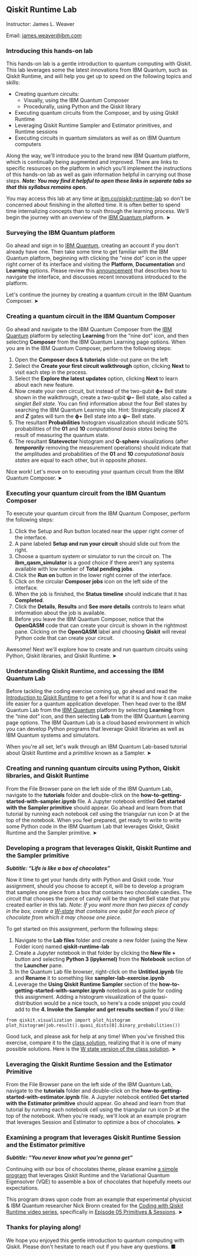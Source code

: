 ## Qiskit Runtime Lab

Instructor: James L. Weaver

Email: james.weaver@ibm.com



### Introducing this hands-on lab

This hands-on lab is a gentle introduction to quantum computing with Qiskit. This lab leverages some the latest innovations from IBM Quantum, such as Qiskit Runtime, and will help you get up to speed on the following topics and skills:

- Creating quantum circuits:
  - Visually, using the IBM Quantum Composer
  - Procedurally, using Python and the Qiskit library
- Executing quantum circuits from the Composer, and by using Qiskit Runtime
- Leveraging Qiskit Runtime Sampler and Estimator primitives, and Runtime sessions
- Executing circuits in quantum simulators as well as on IBM Quantum computers

Along the way, we'll introduce you to the brand new IBM Quantum platform, which is continually being augmented and improved. There are links to specific resources on the platform in which you'll implement the instructions of this hands-on lab as well as gain information helpful in carrying out those steps. ***Note: You may find it helpful to open these links in separate tabs so that this syllabus remains open.***

You may access this lab at any time at [ibm.co/qiskit-runtime-lab](https://ibm.co/qiskit-runtime-lab) so don't be concerned about finishing in the allotted time. It is often better to spend time internalizing concepts than to rush through the learning process. We'll begin the journey with an overview of the [IBM Quantum ](https://quantum-computing.ibm.com/)platform. ➤



### Surveying the IBM Quantum platform

Go ahead and sign in to [IBM Quantum](https://quantum-computing.ibm.com/), creating an account if you don't already have one. Then take some time to get familiar with the IBM Quantum platform, beginning with clicking the "nine dot" icon in the upper right corner of its interface and visiting the **Platform**, **Documentation** and **Learning** options. Please review this [announcement](https://docs.quantum-computing.ibm.com/announcements/product-updates/2023-08-18-new-navigation-and-application-updates) that describes how to navigate the interface, and discusses recent innovations introduced to the platform.

Let's continue the journey by creating a quantum circuit in the IBM Quantum Composer. ➤



### Creating a quantum circuit in the IBM Quantum Composer

Go ahead and navigate to the IBM Quantum Composer from the [IBM Quantum](https://quantum-computing.ibm.com/) platform by selecting **Learning** from the “nine dot” icon, and then selecting **Composer** from the IBM Quantum Learning page options. When you are in the IBM Quantum Composer, perform the following steps:

1. Open the **Composer docs & tutorials** slide-out pane on the left
2. Select the **Create your first circuit walkthrough** option, clicking **Next** to visit each step in the process.
3. Select the **Explore the latest updates** option, clicking **Next** to learn about each new feature.
4. Now create your own circuit, but instead of the two-qubit **ϕ+** Bell state shown in the walkthrough, create a two-qubit **ψ−** Bell state, also called a *singlet Bell state*. You can find information about the four Bell states by searching the IBM Quantum Learning site. Hint: Strategically placed ***X*** and ***Z*** gates will turn the **ϕ+** Bell state into a  **ψ−** Bell state.
5. The resultant **Probabilities** histogram visualization should indicate 50% probabilities of the **01** and **10** *computational basis states* being the result of measuring the quantum state.
6. The resultant **Statevector** histogram and **Q-sphere** visualizations (after ***temporarily*** removing the measurement operations) should indicate that the amplitudes and probabilities of the **01** and **10** *computational basis states* are equal to each other, but in opposite *phases*.

Nice work! Let's move on to executing your quantum circuit from the IBM Quantum Composer. ➤



### Executing your quantum circuit from the IBM Quantum Composer

To execute your quantum circuit from the IBM Quantum Composer, perform the following steps:

1. Click the Setup and Run button located near the upper right corner of the interface.
2. A pane labeled **Setup and run your circuit** should slide out from the right. 
3. Choose a quantum system or simulator to run the circuit on. The **ibm_qasm_simulator** is a good choice if there aren't any systems available with low number of **Total pending jobs**.
4. Click the **Run on <chosen system or simulator>** button in the lower right corner of the interface.
5. Click on the circular **Composer jobs** icon on the left side of the interface. 
6. When the job is finished, the **Status timeline** should indicate that it has **Completed**.
7. Click the **Details**, **Results** and **See more details** controls to learn what information about the job is available.
8. Before you leave the IBM Quantum Composer, notice that the **OpenQASM** code that can create your circuit is shown in the rightmost pane. Clicking on the **OpenQASM** label and choosing **Qiskit** will reveal Python code that can create your circuit.

Awesome! Next we'll explore how to create and run quantum circuits using Python, Qiskit libraries, and Qiskit Runtime. ➤



### Understanding Qiskit Runtime, and accessing the IBM Quantum Lab

Before tackling the coding exercise coming up, go ahead and read the [Introduction to Qiskit Runtime](https://docs.quantum-computing.ibm.com/start/runtime) to get a feel for what it is and how it can make life easier for a quantum application developer. Then head over to the IBM Quantum Lab from the [IBM Quantum](https://quantum-computing.ibm.com/) platform by selecting **Learning** from the “nine dot” icon, and then selecting **Lab** from the IBM Quantum Learning page options. The IBM Quantum Lab is a cloud based environment in which you can develop Python programs that leverage Qiskit libraries as well as IBM Quantum systems and simulators.

When you're all set, let's walk through an IBM Quantum Lab-based tutorial about Qiskit Runtime and a *primitive* known as a Sampler. ➤



### Creating and running quantum circuits using Python, Qiskit libraries, and Qiskit Runtime

From the File Browser pane on the left side of the IBM Quantum Lab, navigate to the **tutorials** folder and double-click on the **how-to-getting-started-with-sampler.ipynb** file. A Jupyter notebook entitled **Get started with the Sampler primitive** should appear. Go ahead and learn from that tutorial by running each notebook cell using the triangular run icon ▷ at the top of the notebook. When you feel prepared, get ready to write to write some Python code in the IBM Quantum Lab that leverages Qiskit, Qiskit Runtime and the Sampler primitive. ➤



### Developing a program that leverages Qiskit, Qiskit Runtime and the Sampler primitive

***Subtitle: “Life is like a box of chocolates”***

Now it time to get your hands dirty with Python and Qiskit code. Your assignment, should you choose to accept it, will be to develop a program that samples one piece from a box that contains two chocolate candies. The circuit that chooses the piece of candy will be the singlet Bell state that you created earlier in this lab. *Note: If you want more than two pieces of candy in the box, create a* [*W-state*](https://en.wikipedia.org/wiki/W_state) *that contains one qubit for each piece of chocolate from which it may choose one piece.*

To get started on this assignment, perform the following steps:

1. Navigate to the **Lab files** folder and create a new folder (using the New Folder icon) named **qiskit-runtime-lab**
2. Create a Jupyter notebook in that folder by clicking the **New file +** button and selecting **Python 3 (ipykernel)** from the **Notebook** section of the **Launcher** pane.
3. In the Quantum Lab file browser, right-click on the **Untitled.ipynb** file and **Rename** it to something like **sampler-lab-exercise.ipynb**
4. Leverage the **Using Qiskit Runtime Sampler** section of the **how-to-getting-started-with-sampler.ipynb** notebook as a guide for coding this assignment. Adding a histogram visualization of the quasi-distribution would be a nice touch, so here's a code snippet you could add to the **4. Invoke the Sampler and get results section** if you'd like:

`from qiskit.visualization import plot_histogram`
`plot_histogram(job.result().quasi_dists[0].binary_probabilities())`

Good luck, and please ask for help at any time! When you've finished this exercise, compare it to the [class solution](https://github.com/JavaFXpert/qiskit-runtime-lab/blob/main/sampler_lab_exercise_solution.ipynb), realizing that it is one of many possible solutions. Here is the [W state version of the class solution](https://github.com/JavaFXpert/qiskit-runtime-lab/blob/main/sampler_lab_exercise_w_state.ipynb). ➤



### Leveraging the Qiskit Runtime Session and the Estimator Primitive

From the File Browser pane on the left side of the IBM Quantum Lab, navigate to the **tutorials** folder and double-click on the **how-to-getting-started-with-estimator.ipynb** file. A Jupyter notebook entitled **Get started with the Estimator primitive** should appear. Go ahead and learn from that tutorial by running each notebook cell using the triangular run icon ▷ at the top of the notebook. When you're ready, we'll look at an example program that leverages Session and Estimator to optimize a box of chocolates. ➤



### Examining a program that leverages Qiskit Runtime Session and the Estimator primitive

***Subtitle: “You never know what you're gonna get”***

Continuing with our box of chocolates theme, please examine [a simple program](https://github.com/JavaFXpert/qiskit-runtime-lab/blob/main/estimator_lab_exercise_solution.ipynb) that leverages Qiskit Runtime and the Variational Quantum Eigensolver (VQE) to assemble a box of chocolates that hopefully meets our expectations. 

This program draws upon code from an example that experimental physicist & IBM Quantum researcher Nick Bronn created for the [Coding with Qiskit Runtime video series](https://www.youtube.com/playlist?list=PLOFEBzvs-VvqAC8DnVoLOzg2bKE4C7ARM), specifically in [Episode 05 Primitives & Sessions](https://youtu.be/yxuH8eb4MS4?si=e3trSORNjooWlQXu). ➤



### Thanks for playing along!

We hope you enjoyed this gentle introduction to quantum computing with Qiskit. Please don't hesitate to reach out if you have any questions. ■
